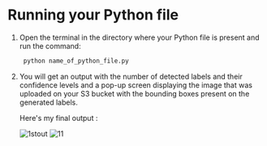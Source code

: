 # Running your Python file
1. Open the terminal in the directory where your Python file is present and run the command:

   ```sh
    python name_of_python_file.py
   ```
2. You will get an output with the number of detected labels and their confidence levels and a pop-up screen displaying the image that was uploaded on your S3 bucket 
   with the bounding boxes present on the generated labels.

   Here's my final output :

   ![1stout](https://github.com/user-attachments/assets/d99f7f92-8cc8-4c8f-9daf-c59af341fa63)
   ![11](https://github.com/user-attachments/assets/3cefb920-4eac-46cd-a4da-543889c56dd0)


     


